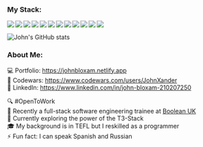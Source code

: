 <h3 align="left">My Stack:</h3>

<img align="left" src="https://img.shields.io/badge/javascript-%2320232a.svg?style=for-the-badge&logo=javascript&logoColor=%23F7DF1E"/>
<img align="left" src="https://img.shields.io/badge/typescript-%2320232a.svg?style=for-the-badge&logo=typescript&logoColor=2d79c7"/>
<img align="left" src="https://img.shields.io/badge/react js-%2320232a.svg?style=for-the-badge&logo=react&logoColor=61dbfb"/>
<img align="left" src="https://img.shields.io/badge/next js-%2320232a.svg?style=for-the-badge&logo=next.js&logoColor=white"/>
<img align="left" src="https://img.shields.io/badge/tailwind-%2320232a.svg?style=for-the-badge&logo=tailwindcss&logoColor=35b3eb"/>
<img align="left" src="https://img.shields.io/badge/prisma-%2320232a?style=for-the-badge&logo=Prisma&logoColor=white"/>
<img align="left" src="https://img.shields.io/badge/postgres-%2320232a.svg?style=for-the-badge&logo=postgresql&logoColor=30628a"/>
<img align="left" src="https://img.shields.io/badge/trpc-%2320232a.svg?style=for-the-badge&logo=trpc&logoColor=398ccb"/>
<img align="left" src="https://img.shields.io/badge/express js-%2320232a.svg?style=for-the-badge&logo=express&logoColor=white"/>
<img align="left" src="https://img.shields.io/badge/node js-%2320232a.svg?style=for-the-badge&logo=node.js&logoColor=6DA55F"/>
<img align="left" src="https://img.shields.io/badge/vercel-%2320232a.svg?style=for-the-badge&logo=vercel&logoColor=white"/>
<img src="https://img.shields.io/badge/-jasmine-%2320232a.svg?style=for-the-badge&logo=jasmine&logoColor=%238A4182"/>

![John's GitHub stats](https://github-readme-stats.vercel.app/api?username=JohnXander&show_icons=true&theme=radical&count_private=true&hide=stars)

<h3 align="left">About Me:</h3>

💻 Portfolio: https://johnbloxam.netlify.app <br>
🥷 Codewars: https://www.codewars.com/users/JohnXander <br>
💼 LinkedIn: https://www.linkedin.com/in/john-bloxam-210207250 <br>

🔍 #OpenToWork <br>
🌱 Recently a full-stack software engineering trainee at [Boolean UK](https://github.com/boolean-uk) <br>
🔭 Currently exploring the power of the T3-Stack <br>
🎓 My background is in TEFL but I reskilled as a programmer <br>
⚡ Fun fact: I can speak Spanish and Russian <br>
